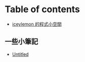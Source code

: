 # Table of contents

* [iceylemon 的程式小空間](README.md)

## 一些小筆記 <a id="simple-note"></a>

* [Untitled](simple-note/untitled.md)


